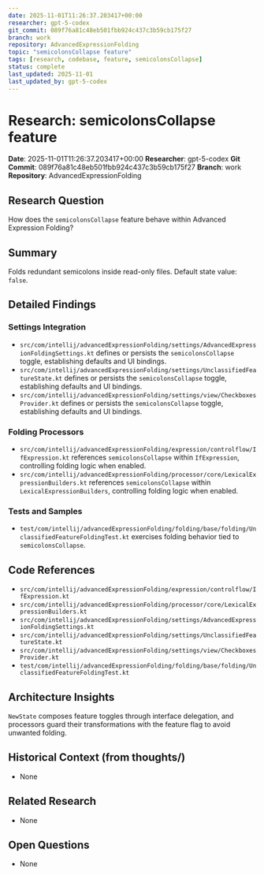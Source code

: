 ```yaml
---
date: 2025-11-01T11:26:37.203417+00:00
researcher: gpt-5-codex
git_commit: 089f76a81c48eb501fbb924c437c3b59cb175f27
branch: work
repository: AdvancedExpressionFolding
topic: "semicolonsCollapse feature"
tags: [research, codebase, feature, semicolonsCollapse]
status: complete
last_updated: 2025-11-01
last_updated_by: gpt-5-codex
---
```


# Research: semicolonsCollapse feature

**Date**: 2025-11-01T11:26:37.203417+00:00
**Researcher**: gpt-5-codex
**Git Commit**: 089f76a81c48eb501fbb924c437c3b59cb175f27
**Branch**: work
**Repository**: AdvancedExpressionFolding

## Research Question
How does the `semicolonsCollapse` feature behave within Advanced Expression Folding?

## Summary
Folds redundant semicolons inside read-only files. Default state value: `false`.

## Detailed Findings
### Settings Integration
- `src/com/intellij/advancedExpressionFolding/settings/AdvancedExpressionFoldingSettings.kt` defines or persists the `semicolonsCollapse` toggle, establishing defaults and UI bindings.
- `src/com/intellij/advancedExpressionFolding/settings/UnclassifiedFeatureState.kt` defines or persists the `semicolonsCollapse` toggle, establishing defaults and UI bindings.
- `src/com/intellij/advancedExpressionFolding/settings/view/CheckboxesProvider.kt` defines or persists the `semicolonsCollapse` toggle, establishing defaults and UI bindings.

### Folding Processors
- `src/com/intellij/advancedExpressionFolding/expression/controlflow/IfExpression.kt` references `semicolonsCollapse` within `IfExpression`, controlling folding logic when enabled.
- `src/com/intellij/advancedExpressionFolding/processor/core/LexicalExpressionBuilders.kt` references `semicolonsCollapse` within `LexicalExpressionBuilders`, controlling folding logic when enabled.

### Tests and Samples
- `test/com/intellij/advancedExpressionFolding/folding/base/folding/UnclassifiedFeatureFoldingTest.kt` exercises folding behavior tied to `semicolonsCollapse`.

## Code References
- `src/com/intellij/advancedExpressionFolding/expression/controlflow/IfExpression.kt`
- `src/com/intellij/advancedExpressionFolding/processor/core/LexicalExpressionBuilders.kt`
- `src/com/intellij/advancedExpressionFolding/settings/AdvancedExpressionFoldingSettings.kt`
- `src/com/intellij/advancedExpressionFolding/settings/UnclassifiedFeatureState.kt`
- `src/com/intellij/advancedExpressionFolding/settings/view/CheckboxesProvider.kt`
- `test/com/intellij/advancedExpressionFolding/folding/base/folding/UnclassifiedFeatureFoldingTest.kt`

## Architecture Insights
`NewState` composes feature toggles through interface delegation, and processors guard their transformations with the feature flag to avoid unwanted folding.

## Historical Context (from thoughts/)
- None

## Related Research
- None

## Open Questions
- None
